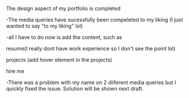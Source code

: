 The design aspect of my portfolio is completed

-The media queries have sucessfully been compeleted to my liking (I just wanted to say "to my liking" lol)

-all I have to do now is add the content, such as

resume(I really dont have work experience so I don't see the point lol)

projects (add hover element in the projects)

hire me 

-There was a problem with my name on 2 diiferent media queries but I quickly fixed the issue. Solution will be shown next draft.


